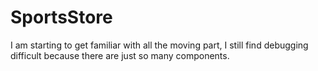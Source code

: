 # SportsStore
I am starting to get familiar with all the moving part, I still find debugging difficult because there are just so many components. 
